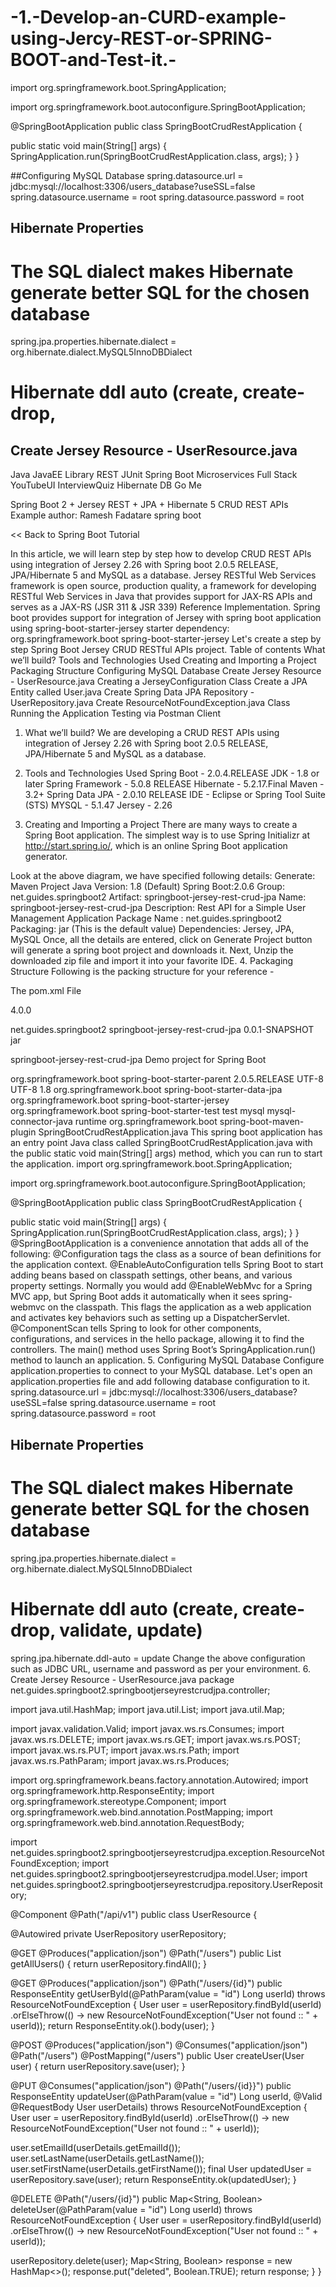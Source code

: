 # -1.-Develop-an-CURD-example-using-Jercy-REST-or-SPRING-BOOT-and-Test-it.-
import org.springframework.boot.SpringApplication;

import org.springframework.boot.autoconfigure.SpringBootApplication;

@SpringBootApplication
public class SpringBootCrudRestApplication {

 public static void main(String[] args) {
  SpringApplication.run(SpringBootCrudRestApplication.class, args);
 }
}

##Configuring MySQL Database
spring.datasource.url = jdbc:mysql://localhost:3306/users_database?useSSL=false
spring.datasource.username = root
spring.datasource.password = root


## Hibernate Properties
# The SQL dialect makes Hibernate generate better SQL for the chosen database
spring.jpa.properties.hibernate.dialect = org.hibernate.dialect.MySQL5InnoDBDialect

# Hibernate ddl auto (create, create-drop, 


## Create Jersey Resource - UserResource.java

Java JavaEE Library REST JUnit Spring Boot Microservices Full Stack  YouTubeUI  InterviewQuiz Hibernate DB Go Me 

Spring Boot 2 + Jersey REST + JPA + Hibernate 5 CRUD REST APIs Example
author: Ramesh Fadatare
spring boot

<< Back to Spring Boot Tutorial

In this article, we will learn step by step how to develop CRUD REST APIs using integration of Jersey 2.26 with Spring boot 2.0.5 RELEASE, JPA/Hibernate 5 and MySQL as a database.
Jersey RESTful Web Services framework is open source, production quality, a framework for developing RESTful Web Services in Java that provides support for JAX-RS APIs and serves as a JAX-RS (JSR 311 & JSR 339) Reference Implementation.
Spring boot provides support for integration of Jersey with spring boot application using spring-boot-starter-jersey starter dependency:
<dependency>
  <groupId>org.springframework.boot</groupId>
  <artifactId>spring-boot-starter-jersey</artifactId>
</dependency>
Let's create a step by step Spring Boot Jersey CRUD RESTful APIs project.
Table of contents
What we’ll build?
Tools and Technologies Used
Creating and Importing a Project
Packaging Structure
Configuring MySQL Database
Create Jersey Resource - UserResource.java
Creating a JerseyConfiguration Class
Create a JPA Entity called User.java
Create Spring Data JPA Repository - UserRepository.java
Create ResourceNotFoundException.java Class
Running the Application
Testing via Postman Client
1. What we’ll build?
We are developing a CRUD REST APIs using integration of Jersey 2.26 with Spring boot 2.0.5 RELEASE, JPA/Hibernate 5 and MySQL as a database.

2. Tools and Technologies Used
Spring Boot - 2.0.4.RELEASE
JDK - 1.8 or later
Spring Framework - 5.0.8 RELEASE
Hibernate - 5.2.17.Final
Maven - 3.2+
Spring Data JPA - 2.0.10 RELEASE
IDE - Eclipse or Spring Tool Suite (STS)
MYSQL - 5.1.47
Jersey - 2.26
3. Creating and Importing a Project
There are many ways to create a Spring Boot application. The simplest way is to use Spring Initializr at http://start.spring.io/, which is an online Spring Boot application generator.

Look at the above diagram, we have specified following details:
Generate: Maven Project
Java Version: 1.8 (Default)
Spring Boot:2.0.6
Group: net.guides.springboot2
Artifact: springboot-jersey-rest-crud-jpa
Name: springboot-jersey-rest-crud-jpa
Description: Rest API for a Simple User Management Application
Package Name : net.guides.springboot2
Packaging: jar (This is the default value)
Dependencies: Jersey, JPA, MySQL
Once, all the details are entered, click on Generate Project button will generate a spring boot project and downloads it. Next, Unzip the downloaded zip file and import it into your favorite IDE.
4. Packaging Structure
Following is the packing structure for your reference -

The pom.xml File
<?xml version="1.0" encoding="UTF-8"?>
<project xmlns="http://maven.apache.org/POM/4.0.0"
 xmlns:xsi="http://www.w3.org/2001/XMLSchema-instance"
 xsi:schemaLocation="http://maven.apache.org/POM/4.0.0 http://maven.apache.org/xsd/maven-4.0.0.xsd">
 <modelVersion>4.0.0</modelVersion>

 <groupId>net.guides.springboot2</groupId>
 <artifactId>springboot-jersey-rest-crud-jpa</artifactId>
 <version>0.0.1-SNAPSHOT</version>
 <packaging>jar</packaging>

 <name>springboot-jersey-rest-crud-jpa</name>
 <description>Demo project for Spring Boot</description>

 <parent>
  <groupId>org.springframework.boot</groupId>
  <artifactId>spring-boot-starter-parent</artifactId>
  <version>2.0.5.RELEASE</version>
  <relativePath /> <!-- lookup parent from repository -->
 </parent>

 <properties>
  <project.build.sourceEncoding>UTF-8</project.build.sourceEncoding>
  <project.reporting.outputEncoding>UTF-8</project.reporting.outputEncoding>
  <java.version>1.8</java.version>
 </properties>

 <dependencies>
  <dependency>
   <groupId>org.springframework.boot</groupId>
   <artifactId>spring-boot-starter-data-jpa</artifactId>
  </dependency>
  <dependency>
   <groupId>org.springframework.boot</groupId>
   <artifactId>spring-boot-starter-jersey</artifactId>
  </dependency>

  <dependency>
   <groupId>org.springframework.boot</groupId>
   <artifactId>spring-boot-starter-test</artifactId>
   <scope>test</scope>
  </dependency>

  <dependency>
   <groupId>mysql</groupId>
   <artifactId>mysql-connector-java</artifactId>
   <scope>runtime</scope>
  </dependency>
 </dependencies>

 <build>
  <plugins>
   <plugin>
    <groupId>org.springframework.boot</groupId>
    <artifactId>spring-boot-maven-plugin</artifactId>
   </plugin>
  </plugins>
 </build>
</project>
SpringBootCrudRestApplication.java
This spring boot application has an entry point Java class called SpringBootCrudRestApplication.java with the public static void main(String[] args) method, which you can run to start the application.
import org.springframework.boot.SpringApplication;

import org.springframework.boot.autoconfigure.SpringBootApplication;

@SpringBootApplication
public class SpringBootCrudRestApplication {

 public static void main(String[] args) {
  SpringApplication.run(SpringBootCrudRestApplication.class, args);
 }
}
@SpringBootApplication is a convenience annotation that adds all of the following:
@Configuration tags the class as a source of bean definitions for the application context.
@EnableAutoConfiguration tells Spring Boot to start adding beans based on classpath settings, other beans, and various property settings.
Normally you would add @EnableWebMvc for a Spring MVC app, but Spring Boot adds it automatically when it sees spring-webmvc on the classpath. This flags the application as a web application and activates key behaviors such as setting up a DispatcherServlet.
@ComponentScan tells Spring to look for other components, configurations, and services in the hello package, allowing it to find the controllers.
The main() method uses Spring Boot’s SpringApplication.run() method to launch an application.
5. Configuring MySQL Database
Configure application.properties to connect to your MySQL database. Let's open an application.properties file and add following database configuration to it.
spring.datasource.url = jdbc:mysql://localhost:3306/users_database?useSSL=false
spring.datasource.username = root
spring.datasource.password = root


## Hibernate Properties
# The SQL dialect makes Hibernate generate better SQL for the chosen database
spring.jpa.properties.hibernate.dialect = org.hibernate.dialect.MySQL5InnoDBDialect

# Hibernate ddl auto (create, create-drop, validate, update)
spring.jpa.hibernate.ddl-auto = update
Change the above configuration such as JDBC URL, username and password as per your environment.
6. Create Jersey Resource - UserResource.java
package net.guides.springboot2.springbootjerseyrestcrudjpa.controller;

import java.util.HashMap;
import java.util.List;
import java.util.Map;

import javax.validation.Valid;
import javax.ws.rs.Consumes;
import javax.ws.rs.DELETE;
import javax.ws.rs.GET;
import javax.ws.rs.POST;
import javax.ws.rs.PUT;
import javax.ws.rs.Path;
import javax.ws.rs.PathParam;
import javax.ws.rs.Produces;

import org.springframework.beans.factory.annotation.Autowired;
import org.springframework.http.ResponseEntity;
import org.springframework.stereotype.Component;
import org.springframework.web.bind.annotation.PostMapping;
import org.springframework.web.bind.annotation.RequestBody;

import net.guides.springboot2.springbootjerseyrestcrudjpa.exception.ResourceNotFoundException;
import net.guides.springboot2.springbootjerseyrestcrudjpa.model.User;
import net.guides.springboot2.springbootjerseyrestcrudjpa.repository.UserRepository;

@Component
@Path("/api/v1")
public class UserResource {

 @Autowired
 private UserRepository userRepository;

 @GET
 @Produces("application/json")
 @Path("/users")
 public List<User> getAllUsers() {
  return userRepository.findAll();
 }

 @GET
 @Produces("application/json")
 @Path("/users/{id}")
 public ResponseEntity<User> getUserById(@PathParam(value = "id") Long userId) throws ResourceNotFoundException {
  User user = userRepository.findById(userId)
    .orElseThrow(() -> new ResourceNotFoundException("User not found :: " + userId));
  return ResponseEntity.ok().body(user);
 }

 @POST
 @Produces("application/json")
 @Consumes("application/json")
 @Path("/users")
 @PostMapping("/users")
 public User createUser(User user) {
  return userRepository.save(user);
 }

 @PUT
 @Consumes("application/json")
 @Path("/users/{id}}")
 public ResponseEntity<User> updateUser(@PathParam(value = "id") Long userId,
   @Valid @RequestBody User userDetails) throws ResourceNotFoundException {
  User user = userRepository.findById(userId)
    .orElseThrow(() -> new ResourceNotFoundException("User not found :: " + userId));

  user.setEmailId(userDetails.getEmailId());
  user.setLastName(userDetails.getLastName());
  user.setFirstName(userDetails.getFirstName());
  final User updatedUser = userRepository.save(user);
  return ResponseEntity.ok(updatedUser);
 }

 @DELETE
 @Path("/users/{id}")
 public Map<String, Boolean> deleteUser(@PathParam(value = "id") Long userId) throws ResourceNotFoundException {
  User user = userRepository.findById(userId)
    .orElseThrow(() -> new ResourceNotFoundException("User not found :: " + userId));

  userRepository.delete(user);
  Map<String, Boolean> response = new HashMap<>();
  response.put("deleted", Boolean.TRUE);
  return response;
 }
}
